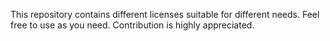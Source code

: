This repository contains different licenses suitable for different needs. Feel free to use as you need. Contribution is highly appreciated.
